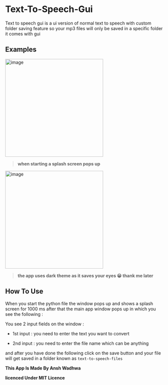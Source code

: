# Text-To-Speech-Gui
Text to speech gui is a ui version of normal text to speech with custom folder saving feature so your mp3 files will only be saved in a specific folder it comes with gui
## Examples

<img width="312" alt="image" src="https://user-images.githubusercontent.com/76025286/226120542-a8fd4fd3-4f59-45c7-8d27-eed8972b6960.png">

>**when starting a splash screen pops up**

<img width="312" alt="image" src="https://user-images.githubusercontent.com/76025286/226120570-a7453124-406b-4c17-b02d-c41460e85e76.png">

>**the app uses dark theme as it saves your eyes 😀 thank me later**

## How To Use

When you start the python file the window pops up and shows a splash screen for 1000 ms after that the main app window pops up in which you see the following :

You see 2 input fields on the window :

* 1st input : you need to enter the text you want to convert

* 2nd input : you need to enter the file name which can be anything

and after you have done the following click on the save button and your file will get saved in a folder known as `text-to-speech-files`

**This App Is Made By Ansh Wadhwa**

**licenced Under MIT Licence**

